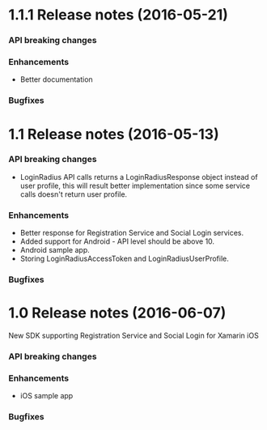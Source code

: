 1.1.1 Release notes (2016-05-21)
=============================================================

### API breaking changes

### Enhancements

* Better documentation

### Bugfixes

1.1 Release notes (2016-05-13)
=============================================================

### API breaking changes
* LoginRadius API calls returns a LoginRadiusResponse object instead of user 
profile, this will result better implementation since some service calls doesn't
return user profile.

### Enhancements

* Better response for Registration Service and Social Login services.
* Added support for Android - API level should be above 10.
* Android sample app.
* Storing LoginRadiusAccessToken and LoginRadiusUserProfile.

### Bugfixes

1.0 Release notes (2016-06-07)
=============================================================

New SDK supporting Registration Service and Social Login for Xamarin iOS

### API breaking changes

### Enhancements
* iOS sample app

### Bugfixes